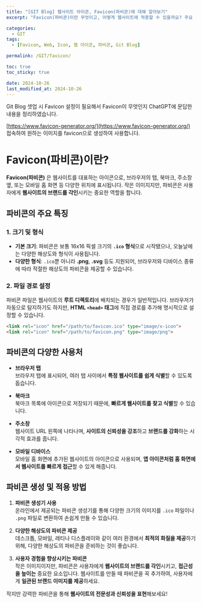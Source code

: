 ```yaml
---
title: "[GIT Blog] 웹사이트 아이콘, Favicon(파비콘)에 대해 알아보기"
excerpt: "Favicon(파비콘)이란 무엇이고, 어떻게 웹사이트에 적용할 수 있을까요? 주요 특징과 사용 방법을 알아보세요."

categories:
  - GIT
tags:
  - [Favicon, Web, Icon, 웹 아이콘, 파비콘, Git Blog]

permalink: /GIT/favicon/

toc: true
toc_sticky: true

date: 2024-10-26
last_modified_at: 2024-10-26
---
```

Git Blog 셋업 시 Favicon 설정이 필요해서 Favicon이 무엇인지 ChatGPT에 문답한 내용을 정리하였습니다.

[https://www.favicon-generator.org/](https://www.favicon-generator.org/) 접속하여 원하는 이미지를 favicon으로 생성하여 사용합니다.

# Favicon(파비콘)이란?

**Favicon(파비콘)** 은 웹사이트를 대표하는 아이콘으로, 브라우저의 탭, 북마크, 주소창 옆, 또는 모바일 홈 화면 등 다양한 위치에 표시됩니다. 작은 이미지지만, 파비콘은 사용자에게 **웹사이트의 브랜드를 각인**시키는 중요한 역할을 합니다.

## 파비콘의 주요 특징

### 1. 크기 및 형식
- **기본 크기**: 파비콘은 보통 16x16 픽셀 크기의 **`.ico` 형식**으로 시작됐으나, 오늘날에는 다양한 해상도와 형식이 사용됩니다.
- **다양한 형식**: `.ico`뿐 아니라 **.png**, **.svg** 등도 지원되어, 브라우저와 디바이스 종류에 따라 적절한 해상도의 파비콘을 제공할 수 있습니다.

### 2. 파일 경로 설정
파비콘 파일은 웹사이트의 **루트 디렉토리**에 배치되는 경우가 일반적입니다. 브라우저가 자동으로 탐지하기도 하지만, **HTML `<head>` 태그**에 직접 경로를 추가해 명시적으로 설정할 수 있습니다.

```html
<link rel="icon" href="/path/to/favicon.ico" type="image/x-icon">
<link rel="icon" href="/path/to/favicon.png" type="image/png">
```
## 파비콘의 다양한 사용처

- **브라우저 탭**  
  브라우저 탭에 표시되어, 여러 탭 사이에서 **특정 웹사이트를 쉽게 식별**할 수 있도록 돕습니다.

- **북마크**  
  북마크 목록에 아이콘으로 저장되기 때문에, **빠르게 웹사이트를 찾고 식별**할 수 있습니다.

- **주소창**  
  웹사이트 URL 왼쪽에 나타나며, **사이트의 신뢰성을 강조**하고 **브랜드를 강화**하는 시각적 효과를 줍니다.

- **모바일 디바이스**  
  모바일 홈 화면에 추가된 웹사이트의 아이콘으로 사용되며, **앱 아이콘처럼 홈 화면에서 웹사이트를 빠르게 접근**할 수 있게 해줍니다.

## 파비콘 생성 및 적용 방법

1. **파비콘 생성기 사용**  
   온라인에서 제공되는 파비콘 생성기를 통해 다양한 크기의 이미지를 `.ico` 파일이나 `.png` 파일로 변환하여 손쉽게 만들 수 있습니다.

2. **다양한 해상도의 파비콘 제공**  
   데스크톱, 모바일, 레티나 디스플레이와 같이 여러 환경에서 **최적의 화질을 제공**하기 위해, 다양한 해상도의 파비콘을 준비하는 것이 좋습니다.

3. **사용자 경험을 향상시키는 파비콘**  
   작은 이미지이지만, 파비콘은 사용자에게 **웹사이트의 브랜드를 각인**시키고, **접근성을 높이는** 중요한 요소입니다. 웹사이트를 만들 때 파비콘을 꼭 추가하여, 사용자에게 **일관된 브랜드 이미지를 제공**하세요.

작지만 강력한 파비콘을 통해 **웹사이트의 전문성과 신뢰성을 표현**해보세요!

